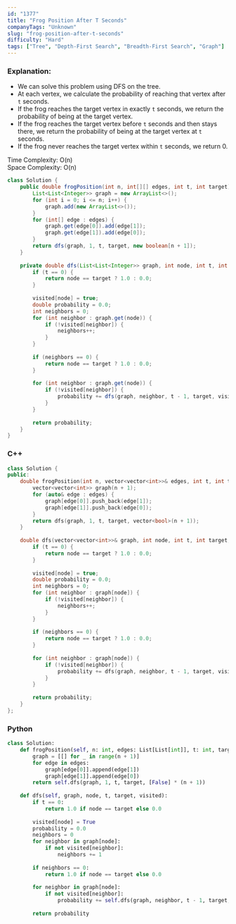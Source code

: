 ```yaml
---
id: "1377"
title: "Frog Position After T Seconds"
companyTags: "Unknown"
slug: "frog-position-after-t-seconds"
difficulty: "Hard"
tags: ["Tree", "Depth-First Search", "Breadth-First Search", "Graph"]
---
```


### Explanation:
- We can solve this problem using DFS on the tree.
- At each vertex, we calculate the probability of reaching that vertex after `t` seconds.
- If the frog reaches the target vertex in exactly `t` seconds, we return the probability of being at the target vertex.
- If the frog reaches the target vertex before `t` seconds and then stays there, we return the probability of being at the target vertex at `t` seconds.
- If the frog never reaches the target vertex within `t` seconds, we return 0.

Time Complexity: O(n)  
Space Complexity: O(n)

```java
class Solution {
    public double frogPosition(int n, int[][] edges, int t, int target) {
        List<List<Integer>> graph = new ArrayList<>();
        for (int i = 0; i <= n; i++) {
            graph.add(new ArrayList<>());
        }
        for (int[] edge : edges) {
            graph.get(edge[0]).add(edge[1]);
            graph.get(edge[1]).add(edge[0]);
        }
        return dfs(graph, 1, t, target, new boolean[n + 1]);
    }
    
    private double dfs(List<List<Integer>> graph, int node, int t, int target, boolean[] visited) {
        if (t == 0) {
            return node == target ? 1.0 : 0.0;
        }
        
        visited[node] = true;
        double probability = 0.0;
        int neighbors = 0;
        for (int neighbor : graph.get(node)) {
            if (!visited[neighbor]) {
                neighbors++;
            }
        }
        
        if (neighbors == 0) {
            return node == target ? 1.0 : 0.0;
        }
        
        for (int neighbor : graph.get(node)) {
            if (!visited[neighbor]) {
                probability += dfs(graph, neighbor, t - 1, target, visited) / neighbors;
            }
        }
        
        return probability;
    }
}
```

### C++
```cpp
class Solution {
public:
    double frogPosition(int n, vector<vector<int>>& edges, int t, int target) {
        vector<vector<int>> graph(n + 1);
        for (auto& edge : edges) {
            graph[edge[0]].push_back(edge[1]);
            graph[edge[1]].push_back(edge[0]);
        }
        return dfs(graph, 1, t, target, vector<bool>(n + 1));
    }
    
    double dfs(vector<vector<int>>& graph, int node, int t, int target, vector<bool>& visited) {
        if (t == 0) {
            return node == target ? 1.0 : 0.0;
        }
        
        visited[node] = true;
        double probability = 0.0;
        int neighbors = 0;
        for (int neighbor : graph[node]) {
            if (!visited[neighbor]) {
                neighbors++;
            }
        }
        
        if (neighbors == 0) {
            return node == target ? 1.0 : 0.0;
        }
        
        for (int neighbor : graph[node]) {
            if (!visited[neighbor]) {
                probability += dfs(graph, neighbor, t - 1, target, visited) / neighbors;
            }
        }
        
        return probability;
    }
};
```

### Python
```python
class Solution:
    def frogPosition(self, n: int, edges: List[List[int]], t: int, target: int) -> float:
        graph = [[] for _ in range(n + 1)]
        for edge in edges:
            graph[edge[0]].append(edge[1])
            graph[edge[1]].append(edge[0])
        return self.dfs(graph, 1, t, target, [False] * (n + 1))
    
    def dfs(self, graph, node, t, target, visited):
        if t == 0:
            return 1.0 if node == target else 0.0
        
        visited[node] = True
        probability = 0.0
        neighbors = 0
        for neighbor in graph[node]:
            if not visited[neighbor]:
                neighbors += 1
        
        if neighbors == 0:
            return 1.0 if node == target else 0.0
        
        for neighbor in graph[node]:
            if not visited[neighbor]:
                probability += self.dfs(graph, neighbor, t - 1, target, visited) / neighbors
        
        return probability
```
